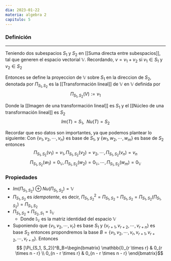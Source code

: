 ```yaml
---
dia: 2023-01-22
materia: algebra 2
capitulo: 5
---
```

### Definición
---
Teniendo dos subespacios $S_1$ y $S_2$ en [[Suma directa entre subespacios]], tal que generen el espacio vectorial $\mathbb{V}$. Recordando, $v = v_1 + v_2$ si $v_1 \in S_1$ y $v_2 \in S_2$

Entonces se define la proyeccion de $\mathbb{V}$ sobre $S_1$ en la direccion de $S_2$, denotada por $\Pi_{S_1, S_2}$ es la [[Transformación lineal]] de $\mathbb{V}$ en $\mathbb{V}$ definida por 
$$\Pi_{S_1, S_2}(V) := v_1$$

Donde la [[Imagen de una transformación lineal]] es $S_1$ y el [[Núcleo de una transformación lineal]] es $S_2$
$$ Im(T) = S_1, ~~ Nu(T) = S_2$$

Recordar que eso datos son importantes, ya que podemos plantear lo siguiente:
Con $\{v_1, v_2, \cdots, v_n \}$ es base de $S_1$, y $\{w_1, w_2, \cdots, w_m \}$ es base de $S_2$ entonces
$$\Pi_{S_1, S_2}(v_1) = v_1, \Pi_{S_1, S_2}(v_2) = v_2, \cdots, \Pi_{S_1, S_2}(v_n) = v_n$$
$$\Pi_{S_1, S_2}(w_1) = 0_\mathbb{V}, \Pi_{S_1, S_2}(w_2) = 0_\mathbb{V}, \cdots, \Pi_{S_1, S_2}(w_m) = 0_\mathbb{V}$$

### Propiedades 
 * $Im(\Pi_{S_1, S_2}) \oplus Nu(\Pi_{S_1, S_2}) = \mathbb{V}$
 * $\Pi_{S_1, S_2}$ es *idempotente*, es decir, $\Pi^2_{S_1, S_2} = \Pi_{S_1, S_2} \circ \Pi_{S_1, S_2} = \Pi_{S_1, S_2}(\Pi_{S_1, S_2}) = \Pi_{S_1, S_2}$
 * $\Pi_{S_1, S_2} + \Pi_{S_2, S_1} = \mathbb{I}_\mathbb{V}$ 
	* Donde $\mathbb{I}_\mathbb{V}$ es la matriz identidad del espacio $\mathbb{V}$
 * Suponiendo que $\{v_1, v_2, \cdots, v_r\}$ es base $S_1$ y $\{v_{r+1}, v_{r+2}, \cdots, v_{r+n}\}$ es base $S_2$ entonces propondremos la base $B= \{v_1, v_2, \cdots, v_r, v_{r+1}, v_{r+2}, \cdots, v_{r+n}\}$. Entonces
 	$$ [\Pi_{S_1, S_2}]^B_B=\begin{bmatrix} 
	\mathbb{I}_{r \times r} & 0_{r \times n - r} \\
	0_{n - r \times r}       & 0_{n - r \times n - r}
	\end{bmatrix}$$